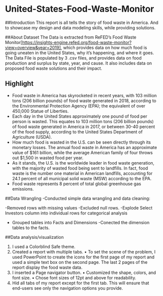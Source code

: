 # United-States-Food-Waste-Monitor

##Introduction
This report is all tells the story of food waste in America. And to showcase my design and data modeling skills, while providing solutions.

##About Dataset
The Data is extracted from ReFED’s Food Waste Monitor[https://insights-engine.refed.org/food-waste-monitor?view=overview&year=2019], which provides data on how much food is going uneaten in the United States, why it’s happening, and where it goes. The Data File is populated by 3 .csv files, and provides data on food production and surplus by state, year, and cause. It also includes data on proposed food waste solutions and their impact.

## Highlight
- Food waste in America has skyrocketed in recent years, with 103 million tons (206 billion pounds) of food waste generated in 2018, according to the Environmental Protection Agency (EPA); the equivalent of over 450,000 Statue of Liberties.
- Each day in the United States approximately one pound of food per person is wasted. This equates to 103 million tons (206 billion pounds) of food waste generated in America in 2017, or between 30-40 percent of the food supply, according to the United States Department of Agriculture (USDA).
- How much food is wasted in the U.S. can be seen directly through its monetary losses. The annual food waste in America has an approximate value of $161 billion, while the average American family of four throws out $1,500 in wasted food per year.
- As it stands, the U.S. is the worldwide leader in food waste generation, with the majority of wasted food being sent to landfills. In fact, food waste is the number one material in American landfills, accounting for 24.1 percent of all municipal solid waste (MSW) according to the EPA.
- Food waste represents 8 percent of total global greenhouse gas emissions.

##Data Wrangling
-Conducted simple data wrangling and data cleaning:

-Removed rows with missing values
-Excluded null rows.
-Explode Select Investors column into individual rows for categorical analysis
- Grouped tables into Facts and Dimensions
-Conected the dimension tables to the facts.

##Data analysis/visualization
1.	I used a Colorblind Safe theme.
2.	Created a report with multiple tabs.
•	To set the scene of the problem, I used PowerPoint to create the icons for the first page of my report and used a simple text box on the second page. The last 2 pages of the report display the food waste data.
3.	I inserted a Page navigator button.
•	 Customized the shape, colors, and font size.
•	Chose font sizes of 12pt and above for readability.
4.	Hid all tabs of my report except for the first tab. This will ensure that end-users see only the navigation options you provide.
